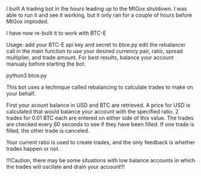I built A trading bot in the hours leading up to the MtGox shutdown.
I was able to run it and see it working, but it only ran for a couple of hours before MtGox imploded.

I have now re-built it to work with BTC-E

Usage:
    add your BTC-E api key and secret to btce.py
    edit the rebalancer call in the main function to use your desired currency pair, ratio, spread multiplier, and trade amount.
    For best results, balance your account manualy before starting the bot.

python3 btce.py


This bot uses a technique called rebalancing to calculate trades to make on your behalf.

First your acount balance in USD and BTC are retrieved.
A price for USD is calculated that would balance your account with the specified ratio.
2 trades for 0.01 BTC each are entered on either side of this value.
The trades are checked every 60 seconds to see if they have been filled.
If one trade is filled, the other trade is canceled.

Your current ratio is used to create trades, and the only feedback is whether trades happen or not.

!!!Caution, there may be some situations with low balance accounts in which the trades will oscilate and drain your account!!!
